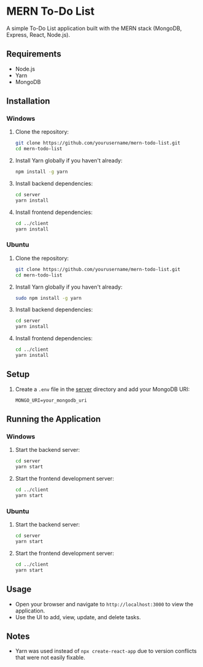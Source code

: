 # MERN To-Do List

A simple To-Do List application built with the MERN stack (MongoDB, Express, React, Node.js).

## Requirements

- Node.js
- Yarn
- MongoDB

## Installation

### Windows

1. Clone the repository:
    ```bash
    git clone https://github.com/yourusername/mern-todo-list.git
    cd mern-todo-list
    ```

2. Install Yarn globally if you haven't already:
    ```bash
    npm install -g yarn
    ```

3. Install backend dependencies:
    ```bash
    cd server
    yarn install
    ```

4. Install frontend dependencies:
    ```bash
    cd ../client
    yarn install
    ```

### Ubuntu

1. Clone the repository:
    ```bash
    git clone https://github.com/yourusername/mern-todo-list.git
    cd mern-todo-list
    ```

2. Install Yarn globally if you haven't already:
    ```bash
    sudo npm install -g yarn
    ```

3. Install backend dependencies:
    ```bash
    cd server
    yarn install
    ```

4. Install frontend dependencies:
    ```bash
    cd ../client
    yarn install
    ```

## Setup

1. Create a `.env` file in the [server](http://_vscodecontentref_/1) directory and add your MongoDB URI:
    ```env
    MONGO_URI=your_mongodb_uri
    ```

## Running the Application

### Windows

1. Start the backend server:
    ```bash
    cd server
    yarn start
    ```

2. Start the frontend development server:
    ```bash
    cd ../client
    yarn start
    ```

### Ubuntu

1. Start the backend server:
    ```bash
    cd server
    yarn start
    ```

2. Start the frontend development server:
    ```bash
    cd ../client
    yarn start
    ```

## Usage

- Open your browser and navigate to `http://localhost:3000` to view the application.
- Use the UI to add, view, update, and delete tasks.

## Notes

- Yarn was used instead of `npx create-react-app` due to version conflicts that were not easily fixable.
